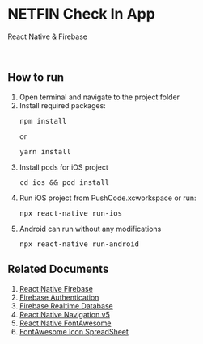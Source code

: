 <h1>NETFIN Check In App</h1>
<p>React Native & Firebase</p>
<br>
<h2>How to run</h2>
<ol>
    <li>Open terminal and navigate to the project folder</li>
    <li>Install required packages:</li>
    <p><pre>npm install</pre></p>
    <p>or</p>
    <p><pre>yarn install</pre></p>
    <li>Install pods for iOS project</li>
    <p><pre>cd ios && pod install</pre></p>
    <li>Run iOS project from PushCode.xcworkspace or run:</li>
    <p><pre>npx react-native run-ios</pre></p>
    <li>Android can run without any modifications</li>
    <p><pre>npx react-native run-android</pre></p>
</ol>

<h2>Related Documents</h2>
<ol>
    <li><a href="https://rnfirebase.io/">React Native Firebase</a></li>
    <li><a href="https://firebase.google.com/docs/auth/web/start">Firebase Authentication</a></li>
    <li><a href="https://firebase.google.com/docs/database/web/start">Firebase Realtime Database</a></li>
    <li><a href="https://reactnavigation.org/docs/getting-started">React Native Navigation v5</a></li>
    <li><a href="https://www.npmjs.com/package/@fortawesome/react-native-fontawesome">React Native FontAwesome</a></li>
    <li><a href="https://fontawesome.com/icons">FontAwesome Icon SpreadSheet</a></li>
</ol>